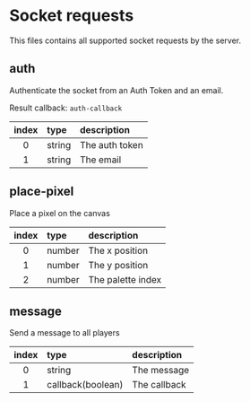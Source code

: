 # Socket requests

This files contains all supported socket requests by the server.

## auth

Authenticate the socket from an Auth Token and an email.

Result callback: `auth-callback`

| index | type   | description    |
| :---: | :----- | :------------- |
|   0   | string | The auth token |
|   1   | string | The email      |

## place-pixel

Place a pixel on the canvas

| index | type   | description       |
| :---: | :----- | :---------------- |
|   0   | number | The x position    |
|   1   | number | The y position    |
|   2   | number | The palette index |

## message

Send a message to all players

| index | type              | description  |
| :---: | :---------------- | :----------- |
|   0   | string            | The message  |
|   1   | callback(boolean) | The callback |
